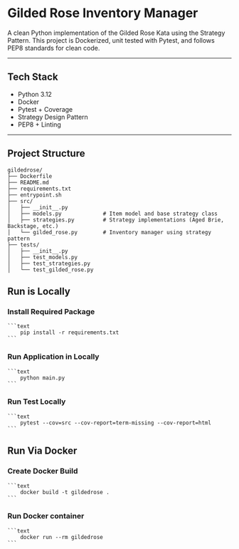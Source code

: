 #  Gilded Rose Inventory Manager

A clean Python implementation of the Gilded Rose Kata using the Strategy Pattern. This project is Dockerized, unit tested with Pytest, and follows PEP8 standards for clean code.

---

## Tech Stack

- Python 3.12  
- Docker  
- Pytest + Coverage  
- Strategy Design Pattern  
- PEP8 + Linting  

---

## Project Structure

```text
gildedrose/
├── Dockerfile
├── README.md
├── requirements.txt
├── entrypoint.sh
├── src/
│   ├── __init__.py
│   ├── models.py             # Item model and base strategy class
│   ├── strategies.py         # Strategy implementations (Aged Brie, Backstage, etc.)
│   └── gilded_rose.py        # Inventory manager using strategy pattern
├── tests/
│   ├── __init__.py
│   ├── test_models.py
│   ├── test_strategies.py
│   └── test_gilded_rose.py
```

## Run is Locally

### Install Required Package
    ```text
        pip install -r requirements.txt
    ```

### Run Application in Locally
    ```text
        python main.py
    ```

### Run Test Locally
    ```text
        pytest --cov=src --cov-report=term-missing --cov-report=html
    ```


## Run Via Docker

### Create Docker Build
    ```text
        docker build -t gildedrose .
    ```
    
### Run Docker container
    ```text
        docker run --rm gildedrose
    ```